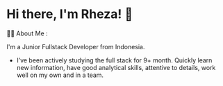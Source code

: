 # Hi there, I'm Rheza! 👋
🧑‍💻 About Me :

I'm a Junior Fullstack Developer from Indonesia.

- I’ve been actively studying the full stack for 9+ month. Quickly learn new information, have good analytical skills, attentive to details, work well on my own and in a team.
